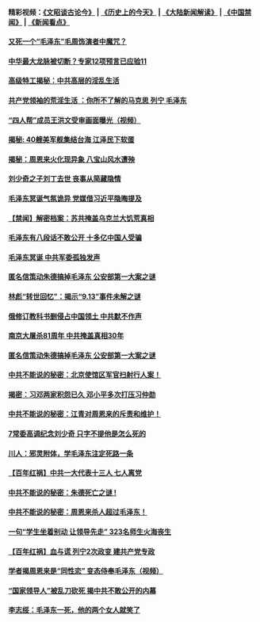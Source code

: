 #### 精彩视频：[《文昭谈古论今》](http://45.32.25.56/wenzhao) | [《历史上的今天》](http://45.32.25.56/today-in-history) | [《大陆新闻解读》](http://45.32.25.56/ntdtv-comedy) | [《中国禁闻》](http://45.32.25.56/ntdtv-news) | [《新闻看点》](http://45.32.25.56/news-insight) 

 #### [又死一个“毛泽东”毛周饰演者中魔咒？](../pages/prog1699/a102501080.md?t=02071531?t=02071231?t=02070931?t=02070631?t=02070331?t=02070031?t=02062131?t=02061831?t=02061531?t=02061231?t=02061209) 

#### [中华最大龙脉被切断？专家12项预言已应验11](../pages/prog1699/a102499601.md?t=02071531?t=02071231?t=02070931?t=02070631?t=02070331?t=02070031?t=02062131?t=02061831?t=02061531?t=02061231?t=02061209) 

#### [高级特工揭秘：中共高层的淫乱生活](../pages/prog1699/a102494427.md?t=02071531?t=02071231?t=02070931?t=02070631?t=02070331?t=02070031?t=02062131?t=02061831?t=02061531?t=02061231?t=02061209) 

#### [共产党领袖的荒淫生活 ：你所不了解的马克思 列宁 毛泽东](../pages/prog1699/a102491638.md?t=02071531?t=02071231?t=02070931?t=02070631?t=02070331?t=02070031?t=02062131?t=02061831?t=02061531?t=02061231?t=02061209) 

#### [“四人帮”成员王洪文受审画面曝光（视频）](../pages/prog1699/a102491841.md?t=02071531?t=02071231?t=02070931?t=02070631?t=02070331?t=02070031?t=02062131?t=02061831?t=02061531?t=02061231?t=02061209) 

#### [揭秘: 40艘美军舰集结台海 江泽民下软蛋](../pages/prog1699/a102487912.md?t=02071531?t=02071231?t=02070931?t=02070631?t=02070331?t=02070031?t=02062131?t=02061831?t=02061531?t=02061231?t=02061209) 

#### [揭秘：周恩来火化现异象 八宝山风水遭殃](../pages/prog1699/a102483898.md?t=02071531?t=02071231?t=02070931?t=02070631?t=02070331?t=02070031?t=02062131?t=02061831?t=02061531?t=02061231?t=02061209) 

#### [刘少奇之子刘丁去世 丧事从简藏隐情](../pages/prog1699/a102481666.md?t=02071531?t=02071231?t=02070931?t=02070631?t=02070331?t=02070031?t=02062131?t=02061831?t=02061531?t=02061231?t=02061209) 

#### [毛泽东冥诞气氛诡异 党媒借习近平隐晦提及](../pages/prog1699/a102479087.md?t=02071531?t=02071231?t=02070931?t=02070631?t=02070331?t=02070031?t=02062131?t=02061831?t=02061531?t=02061231?t=02061209) 

#### [【禁闻】解密档案：苏共掩盖乌克兰大饥荒真相](../pages/prog1699/a102475392.md?t=02071531?t=02071231?t=02070931?t=02070631?t=02070331?t=02070031?t=02062131?t=02061831?t=02061531?t=02061231?t=02061209) 

#### [毛泽东有八段话不敢公开 十多亿中国人受骗](../pages/prog1699/a102474244.md?t=02071531?t=02071231?t=02070931?t=02070631?t=02070331?t=02070031?t=02062131?t=02061831?t=02061531?t=02061231?t=02061209) 

#### [毛泽东冥诞 中共军委孤独发声](../pages/prog1699/a102474222.md?t=02071531?t=02071231?t=02070931?t=02070631?t=02070331?t=02070031?t=02062131?t=02061831?t=02061531?t=02061231?t=02061209) 

#### [匿名信策动朱德搞掉毛泽东 公安部第一大案之谜](../pages/prog1699/a102470279.md?t=02071531?t=02071231?t=02070931?t=02070631?t=02070331?t=02070031?t=02062131?t=02061831?t=02061531?t=02061231?t=02061209) 

#### [林彪“转世回忆”：揭示“9.13”事件未解之谜](../pages/prog1699/a1398785.md?t=02071531?t=02071231?t=02070931?t=02070631?t=02070331?t=02070031?t=02062131?t=02061831?t=02061531?t=02061231?t=02061209) 

#### [俄修订教科书删侵占中国领土 中共默不作声](../pages/prog1699/a102465026.md?t=02071531?t=02071231?t=02070931?t=02070631?t=02070331?t=02070031?t=02062131?t=02061831?t=02061531?t=02061231?t=02061209) 

#### [南京大屠杀81周年  中共掩盖真相30年](../pages/prog1699/a102464165.md?t=02071531?t=02071231?t=02070931?t=02070631?t=02070331?t=02070031?t=02062131?t=02061831?t=02061531?t=02061231?t=02061209) 

#### [匿名信策动朱德搞掉毛泽东 公安部第一大案之谜](../pages/prog1699/a102462816.md?t=02071531?t=02071231?t=02070931?t=02070631?t=02070331?t=02070031?t=02062131?t=02061831?t=02061531?t=02061231?t=02061209) 

#### [中共不能说的秘密：北京使馆区军官扫射行人案！](../pages/prog1699/a1401423.md?t=02071531?t=02071231?t=02070931?t=02070631?t=02070331?t=02070031?t=02062131?t=02061831?t=02061531?t=02061231?t=02061209) 

#### [揭密：习邓两家积怨已久 邓小平多次打压习仲勋](../pages/prog1699/a1401086.md?t=02071531?t=02071231?t=02070931?t=02070631?t=02070331?t=02070031?t=02062131?t=02061831?t=02061531?t=02061231?t=02061209) 

#### [中共不能说的秘密：江青对周恩来的斥责和维护！](../pages/prog1699/a1400642.md?t=02071531?t=02071231?t=02070931?t=02070631?t=02070331?t=02070031?t=02062131?t=02061831?t=02061531?t=02061231?t=02061209) 

#### [7常委高调纪念刘少奇  只字不提他是怎么死的](../pages/prog1699/a1400618.md?t=02071531?t=02071231?t=02070931?t=02070631?t=02070331?t=02070031?t=02062131?t=02061831?t=02061531?t=02061231?t=02061209) 

#### [川人：邪灵附体，学毛泽东注定死路一条](../pages/prog1699/a1399888.md?t=02071531?t=02071231?t=02070931?t=02070631?t=02070331?t=02070031?t=02062131?t=02061831?t=02061531?t=02061231?t=02061209) 

#### [【百年红祸】中共一大代表十三人 七人离党](../pages/prog1699/a1399794.md?t=02071531?t=02071231?t=02070931?t=02070631?t=02070331?t=02070031?t=02062131?t=02061831?t=02061531?t=02061231?t=02061209) 

#### [中共不能说的秘密：朱德死亡之谜 !](../pages/prog1699/a1399293.md?t=02071531?t=02071231?t=02070931?t=02070631?t=02070331?t=02070031?t=02062131?t=02061831?t=02061531?t=02061231?t=02061209) 

#### [中共不能说的秘密：周恩来杀人超过毛泽东！](../pages/prog1699/a1398975.md?t=02071531?t=02071231?t=02070931?t=02070631?t=02070331?t=02070031?t=02062131?t=02061831?t=02061531?t=02061231?t=02061209) 

#### [一句“学生坐着别动 让领导先走”  323名师生火海丧生](../pages/prog1699/a1398834.md?t=02071531?t=02071231?t=02070931?t=02070631?t=02070331?t=02070031?t=02062131?t=02061831?t=02061531?t=02061231?t=02061209) 

#### [【百年红祸】血与谎 列宁2次政变 建共产党专政](../pages/prog1699/a1397988.md?t=02071531?t=02071231?t=02070931?t=02070631?t=02070331?t=02070031?t=02062131?t=02061831?t=02061531?t=02061231?t=02061209) 

#### [学者揭周恩来是“同性恋” 变态侍奉毛泽东（视频）](../pages/prog1699/a1397913.md?t=02071531?t=02071231?t=02070931?t=02070631?t=02070331?t=02070031?t=02062131?t=02061831?t=02061531?t=02061231?t=02061209) 

#### [“国家领导人”被乱刀砍死  揭中共不敢公开的内幕](../pages/prog1699/a1397168.md?t=02071531?t=02071231?t=02070931?t=02070631?t=02070331?t=02070031?t=02062131?t=02061831?t=02061531?t=02061231?t=02061209) 

#### [李志绥：毛泽东一死，他的两个女人就笑了](../pages/prog1699/a1396112.md?t=02071531?t=02071231?t=02070931?t=02070631?t=02070331?t=02070031?t=02062131?t=02061831?t=02061531?t=02061231?t=02061209) 

